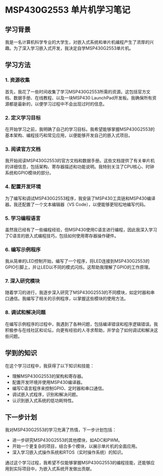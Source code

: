 
# MSP430G2553 单片机学习笔记

## 学习背景

我是一名计算机科学专业的大学生，对嵌入式系统和单片机编程产生了浓厚的兴趣。为了深入学习嵌入式开发，我决定自学MSP430G2553单片机。

## 学习方法

### 1. 资源收集

首先，我花了一些时间收集了学习MSP430G2553所需的资源。这包括官方文档、数据手册、在线教程、以及一块MSP430 LaunchPad开发板。我确保所有资源都是最新的，以便学习过程中不会出现过时的信息。

### 2. 定义学习目标

在开始学习之前，我明确了自己的学习目标。我希望能够掌握MSP430G2553的基本架构、编程技巧和常见应用，以便能够开发自己的嵌入式项目。

### 3. 阅读官方文档

我开始阅读MSP430G2553的官方文档和数据手册。这些文档提供了有关单片机的详细信息，包括架构、寄存器描述和功能说明。我特别关注了CPU核心、时钟系统和GPIO模块的部分。

### 4. 配置开发环境

为了编写和调试MSP430G2553程序，我安装了MSP430工具链和MSP430编译器。我还配置了一个文本编辑器（VS Code），以便能够更轻松地编写代码。

### 5. 学习编程语言

虽然我已经有了一些编程经验，但MSP430使用C语言进行编程，因此我深入学习了C语言的嵌入式编程技巧，包括如何使用寄存器操作硬件。

### 6. 编写示例程序

我从简单的LED控制开始，编写了一个程序，将LED连接到MSP430G2553的GPIO引脚上，并让LED以不同的模式闪烁。这帮助我理解了GPIO的工作原理。

### 7. 深入研究模块

随着学习的进行，我逐步深入研究了MSP430G2553的不同模块，如定时器和串口通信。我编写了相关的示例程序，以掌握这些模块的使用方法。

### 8. 调试和解决问题

在编写示例程序的过程中，我遇到了各种问题，包括编译错误和程序逻辑错误。我积极参与在线社区和论坛，向更有经验的人寻求帮助，并学会了如何调试和解决这些问题。

## 学到的知识

在这个学习过程中，我获得了以下知识和技能：

- 理解MSP430G2553的架构和寄存器。
- 配置开发环境并使用MSP430编译器。
- 编写C语言程序来控制GPIO、定时器和串口通信。
- 调试嵌入式程序，识别和解决问题。
- 认识到嵌入式系统的低功耗特性。

## 下一步计划

我对MSP430G2553的学习充满了热情，下一步计划包括：

- 进一步研究MSP430G2553的其他模块，如ADC和PWM。
- 开始一个更复杂的项目，结合多个模块，以展示单片机的全面应用。
- 深入学习嵌入式操作系统和RTOS（实时操作系统）的知识。

通过这个学习过程，我希望不仅能够掌握MSP430G2553的编程技能，还能够应用到实际项目中，为嵌入式系统开发做出贡献。
